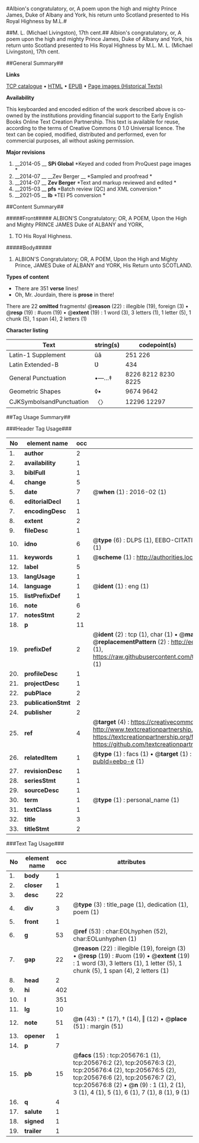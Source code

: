 #Albion's congratulatory, or, A poem upon the high and mighty Prince James, Duke of Albany and York, his return unto Scotland presented to His Royal Highness by M.L.#

##M. L. (Michael Livingston), 17th cent.##
Albion's congratulatory, or, A poem upon the high and mighty Prince James, Duke of Albany and York, his return unto Scotland presented to His Royal Highness by M.L.
M. L. (Michael Livingston), 17th cent.

##General Summary##

**Links**

[TCP catalogue](http://www.ota.ox.ac.uk/tcp/)  • 
[HTML](http://tei.it.ox.ac.uk/tcp/Texts-HTML/free/B26/B26094.html)  • 
[EPUB](http://tei.it.ox.ac.uk/tcp/Texts-EPUB/free/B26/B26094.epub) • 
[Page images (Historical Texts)](https://historicaltexts.jisc.ac.uk/eebo-24020952e)

**Availability**

This keyboarded and encoded edition of the work described above is co-owned by the
    institutions providing financial support to the Early English Books Online Text Creation
    Partnership. This text is available for reuse, according to the terms of  Creative Commons 0 1.0 Universal
    licence. The text can be copied, modified, distributed and performed, even for commercial
    purposes, all without asking permission.

**Major revisions**

1. __2014-05 __ __SPi Global__ *Keyed and coded from ProQuest page images *
1. __2014-07 __ __Zev Berger __ *Sampled and proofread *
1. __2014-07 __ __Zev Berger__ *Text and markup reviewed and edited *
1. __2015-03 __ __pfs__ *Batch review (QC) and XML conversion *
1. __2021-05 __ __lb__ *TEI P5 conversion *

##Content Summary##

#####Front#####
ALBION'S Congratulatory; OR, A POEM, Upon the High and Mighty PRINCE JAMES Duke of ALBANY and YORK, 
1. TO His Royal Highness.

#####Body#####

1. ALBION'S Congratulatory; OR, A POEM, Upon the High and Mighty Prince, JAMES Duke of ALBANY and YORK, His Return unto SCOTLAND.

**Types of content**

  * There are 351 **verse** lines!
  * Oh, Mr. Jourdain, there is **prose** in there!

There are 22 **omitted** fragments! 
 @__reason__ (22) : illegible (19), foreign (3)  •  @__resp__ (19) : #uom (19)  •  @__extent__ (19) : 1 word (3), 3 letters (1), 1 letter (5), 1 chunk (5), 1 span (4), 2 letters (1)

**Character listing**


|Text|string(s)|codepoint(s)|
|---|---|---|
|Latin-1 Supplement|ûâ|251 226|
|Latin Extended-B|Ʋ|434|
|General Punctuation|•—…‡|8226 8212 8230 8225|
|Geometric Shapes|◊▪|9674 9642|
|CJKSymbolsandPunctuation|〈〉|12296 12297|

##Tag Usage Summary##

###Header Tag Usage###

|No|element name|occ|attributes|
|---|---|---|---|
|1.|__author__|2||
|2.|__availability__|1||
|3.|__biblFull__|1||
|4.|__change__|5||
|5.|__date__|7| @__when__ (1) : 2016-02 (1)|
|6.|__editorialDecl__|1||
|7.|__encodingDesc__|1||
|8.|__extent__|2||
|9.|__fileDesc__|1||
|10.|__idno__|6| @__type__ (6) : DLPS (1), EEBO-CITATION (1), VID (1), EEBO-PROQUEST (1), STC (1), OCLC (1)|
|11.|__keywords__|1| @__scheme__ (1) : http://authorities.loc.gov/ (1)|
|12.|__label__|5||
|13.|__langUsage__|1||
|14.|__language__|1| @__ident__ (1) : eng (1)|
|15.|__listPrefixDef__|1||
|16.|__note__|6||
|17.|__notesStmt__|2||
|18.|__p__|11||
|19.|__prefixDef__|2| @__ident__ (2) : tcp (1), char (1)  •  @__matchPattern__ (2) : ([0-9\-]+):([0-9IVX]+) (1), (.+) (1)  •  @__replacementPattern__ (2) : http://eebo.chadwyck.com/downloadtiff?vid=$1&page=$2 (1), https://raw.githubusercontent.com/textcreationpartnership/Texts/master/tcpchars.xml#$1 (1)|
|20.|__profileDesc__|1||
|21.|__projectDesc__|1||
|22.|__pubPlace__|2||
|23.|__publicationStmt__|2||
|24.|__publisher__|2||
|25.|__ref__|4| @__target__ (4) : https://creativecommons.org/publicdomain/zero/1.0/ (1), http://www.textcreationpartnership.org/docs/. (1), https://textcreationpartnership.org/faq/#faq05 (1), https://github.com/textcreationpartnership (1)|
|26.|__relatedItem__|1| @__type__ (1) : facs (1)  •  @__target__ (1) : https://data.historicaltexts.jisc.ac.uk/view?pubId=eebo-e (1)|
|27.|__revisionDesc__|1||
|28.|__seriesStmt__|1||
|29.|__sourceDesc__|1||
|30.|__term__|1| @__type__ (1) : personal_name (1)|
|31.|__textClass__|1||
|32.|__title__|3||
|33.|__titleStmt__|2||


###Text Tag Usage###

|No|element name|occ|attributes|
|---|---|---|---|
|1.|__body__|1||
|2.|__closer__|1||
|3.|__desc__|22||
|4.|__div__|3| @__type__ (3) : title_page (1), dedication (1), poem (1)|
|5.|__front__|1||
|6.|__g__|53| @__ref__ (53) : char:EOLhyphen (52), char:EOLunhyphen (1)|
|7.|__gap__|22| @__reason__ (22) : illegible (19), foreign (3)  •  @__resp__ (19) : #uom (19)  •  @__extent__ (19) : 1 word (3), 3 letters (1), 1 letter (5), 1 chunk (5), 1 span (4), 2 letters (1)|
|8.|__head__|2||
|9.|__hi__|402||
|10.|__l__|351||
|11.|__lg__|10||
|12.|__note__|51| @__n__ (43) : * (17), † (14), ‖ (12)  •  @__place__ (51) : margin (51)|
|13.|__opener__|1||
|14.|__p__|7||
|15.|__pb__|15| @__facs__ (15) : tcp:205676:1 (1), tcp:205676:2 (2), tcp:205676:3 (2), tcp:205676:4 (2), tcp:205676:5 (2), tcp:205676:6 (2), tcp:205676:7 (2), tcp:205676:8 (2)  •  @__n__ (9) : 1 (1), 2 (1), 3 (1), 4 (1), 5 (1), 6 (1), 7 (1), 8 (1), 9 (1)|
|16.|__q__|4||
|17.|__salute__|1||
|18.|__signed__|1||
|19.|__trailer__|1||
